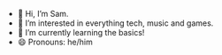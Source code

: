 - 👋 Hi, I’m Sam.
- 👀 I’m interested in everything tech, music and games.
- 🌱 I’m currently learning the basics!
- 😄 Pronouns: he/him
